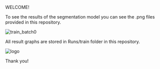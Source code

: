 
WELCOME!

To see the results of the segmentation model you can see the .png files provided in this repository.

![train_batch0](https://github.com/shreyaskorde16/Eye-pupil-segmentation/assets/116307459/f9e9dba1-5ebe-4010-9455-3b594e067299)

All result graphs are stored in Runs/train folder in this repository.


![logo](https://github.com/shreyaskorde16/Eye-pupil-segmentation/blob/master/runs/segment/train/BoxR_curve.png?raw=true)

Thank you!
